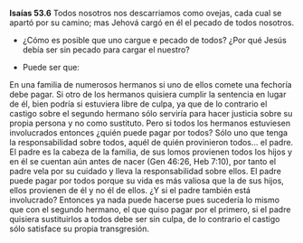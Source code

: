 **Isaías 53.6** Todos nosotros nos descarriamos como ovejas, cada cual
se apartó por su camino; mas Jehová cargó en él el pecado de todos
nosotros.

- ¿Cómo es posible que uno cargue e pecado de todos? ¿Por qué Jesús
  debía ser sin pecado para cargar el nuestro?

<!-- -->

- Puede ser que:

En una familia de numerosos hermanos si uno de ellos comete una fechoría
debe pagar. Si otro de los hermanos quisiera cumplir la sentencia en
lugar de él, bien podría si estuviera libre de culpa, ya que de lo
contrario el castigo sobre el segundo hermano sólo serviría para hacer
justicia sobre su propia persona y no como sustituto. Pero si todos los
hermanos estuviesen involucrados entonces ¿quién puede pagar por todos?
Sólo uno que tenga la responsabilidad sobre todos, aquél de quién
provinieron todos... el padre. El padre es la cabeza de la familia, de
sus lomos provienen todos los hijos y en él se cuentan aún antes de
nacer (Gen 46:26, Heb 7:10), por tanto el padre vela por su cuidado y
lleva la responsabilidad sobre ellos. El padre puede pagar por todos
porque su vida es más valiosa que la de sus hijos, ellos provienen de él
y no él de ellos. ¿Y si el padre también está involucrado? Entonces ya
nada puede hacerse pues sucedería lo mismo que con el segundo hermano,
el que quiso pagar por el primero, si el padre quisiera sustituirlos a
todos debe ser sin culpa, de lo contrario el castigo sólo satisface su
propia transgresión.
